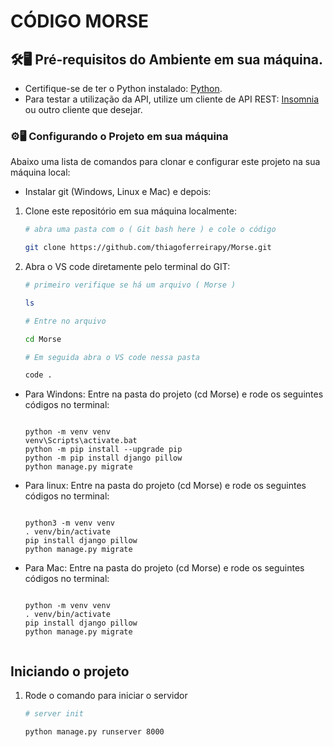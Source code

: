 # CÓDIGO MORSE

## 🛠️🖥️ Pré-requisitos do Ambiente em sua máquina.
- Certifique-se de ter o Python instalado: [Python](https://www.python.org/downloads/).
- Para testar a utilização da API, utilize um cliente de API REST: [Insomnia](https://insomnia.rest/download) ou outro cliente que desejar.

### ⚙️🖥️ Configurando o Projeto em sua máquina
Abaixo uma lista de comandos para clonar e configurar este projeto na sua máquina local:
- Instalar git (Windows, Linux e Mac) e depois:
1. Clone este repositório em sua máquina localmente:
   ```bash
   # abra uma pasta com o ( Git bash here ) e cole o código
   
   git clone https://github.com/thiagoferreirapy/Morse.git
   
   ```
2. Abra o VS code diretamente pelo terminal do GIT:
   ```bash
   # primeiro verifique se há um arquivo ( Morse )

   ls

   # Entre no arquivo

   cd Morse

   # Em seguida abra o VS code nessa pasta
   
   code .
   
   ```
- Para Windons:
Entre na pasta do projeto (cd Morse) e rode os seguintes códigos no terminal:
    ```text
   
    python -m venv venv
    venv\Scripts\activate.bat
    python -m pip install --upgrade pip
    python -m pip install django pillow
    python manage.py migrate
    
   ```
- Para linux:
Entre na pasta do projeto (cd Morse) e rode os seguintes códigos no terminal:
    ```text
   
    python3 -m venv venv
    . venv/bin/activate
    pip install django pillow
    python manage.py migrate
    
   ```

- Para Mac:
Entre na pasta do projeto (cd Morse) e rode os seguintes códigos no terminal:
    ```text
   
    python -m venv venv
    . venv/bin/activate
    pip install django pillow
    python manage.py migrate
        
   ```
## Iniciando o projeto
1. Rode o comando para iniciar o servidor
   ```bash
   # server init 
   
   python manage.py runserver 8000
   ```

